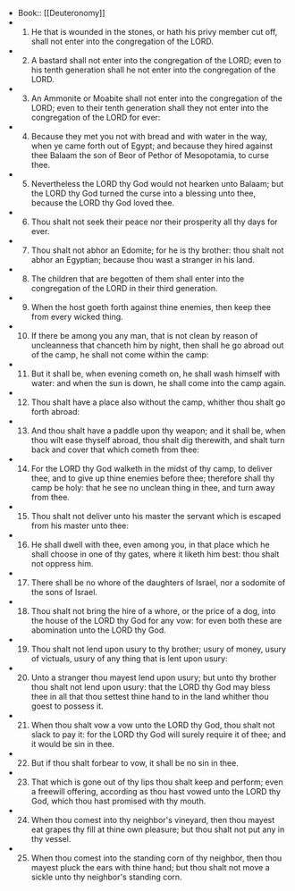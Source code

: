 - Book:: [[Deuteronomy]]
- 1. He that is wounded in the stones, or hath his privy member cut off, shall not enter into the congregation of the LORD.
- 2. A bastard shall not enter into the congregation of the LORD; even to his tenth generation shall he not enter into the congregation of the LORD.
- 3. An Ammonite or Moabite shall not enter into the congregation of the LORD; even to their tenth generation shall they not enter into the congregation of the LORD for ever:
- 4. Because they met you not with bread and with water in the way, when ye came forth out of Egypt; and because they hired against thee Balaam the son of Beor of Pethor of Mesopotamia, to curse thee.
- 5. Nevertheless the LORD thy God would not hearken unto Balaam; but the LORD thy God turned the curse into a blessing unto thee, because the LORD thy God loved thee.
- 6. Thou shalt not seek their peace nor their prosperity all thy days for ever.
- 7. Thou shalt not abhor an Edomite; for he is thy brother: thou shalt not abhor an Egyptian; because thou wast a stranger in his land.
- 8. The children that are begotten of them shall enter into the congregation of the LORD in their third generation.
- 9. When the host goeth forth against thine enemies, then keep thee from every wicked thing.
- 10. If there be among you any man, that is not clean by reason of uncleanness that chanceth him by night, then shall he go abroad out of the camp, he shall not come within the camp:
- 11. But it shall be, when evening cometh on, he shall wash himself with water: and when the sun is down, he shall come into the camp again.
- 12. Thou shalt have a place also without the camp, whither thou shalt go forth abroad:
- 13. And thou shalt have a paddle upon thy weapon; and it shall be, when thou wilt ease thyself abroad, thou shalt dig therewith, and shalt turn back and cover that which cometh from thee:
- 14. For the LORD thy God walketh in the midst of thy camp, to deliver thee, and to give up thine enemies before thee; therefore shall thy camp be holy: that he see no unclean thing in thee, and turn away from thee.
- 15. Thou shalt not deliver unto his master the servant which is escaped from his master unto thee:
- 16. He shall dwell with thee, even among you, in that place which he shall choose in one of thy gates, where it liketh him best: thou shalt not oppress him.
- 17. There shall be no whore of the daughters of Israel, nor a sodomite of the sons of Israel.
- 18. Thou shalt not bring the hire of a whore, or the price of a dog, into the house of the LORD thy God for any vow: for even both these are abomination unto the LORD thy God.
- 19. Thou shalt not lend upon usury to thy brother; usury of money, usury of victuals, usury of any thing that is lent upon usury:
- 20. Unto a stranger thou mayest lend upon usury; but unto thy brother thou shalt not lend upon usury: that the LORD thy God may bless thee in all that thou settest thine hand to in the land whither thou goest to possess it.
- 21. When thou shalt vow a vow unto the LORD thy God, thou shalt not slack to pay it: for the LORD thy God will surely require it of thee; and it would be sin in thee.
- 22. But if thou shalt forbear to vow, it shall be no sin in thee.
- 23. That which is gone out of thy lips thou shalt keep and perform; even a freewill offering, according as thou hast vowed unto the LORD thy God, which thou hast promised with thy mouth.
- 24. When thou comest into thy neighbor's vineyard, then thou mayest eat grapes thy fill at thine own pleasure; but thou shalt not put any in thy vessel.
- 25. When thou comest into the standing corn of thy neighbor, then thou mayest pluck the ears with thine hand; but thou shalt not move a sickle unto thy neighbor's standing corn.

